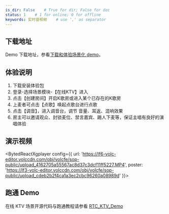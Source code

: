 ```yaml
---
is_dir: False    # True for dir; False for doc
status: 1    # 1 for online; 0 for offline
keywords: 实时音视频    # use ',' as separator
---
```


## 下载地址

Demo 下载地址，参看[下载和体验场景化 demo](75707.md#%E4%B8%8B%E8%BD%BD%E5%92%8C%E4%BD%93%E9%AA%8C%E5%9C%BA%E6%99%AF%E5%8C%96-demo)。

## 体验说明

1. 下载安装体验包
2. 登录-选择场景模块-【在线KTV】进入
3. 点击【创建房间】开启K歌房或进入某个已存在的K歌房
4. 上麦者可点击【点歌】唤起点歌台进行点歌
5. 点击【调音】，进入调音台，调节 音量、耳返、混响效果
6. 房主可以邀请观众、封锁麦位、禁言嘉宾、踢人下麦等，保证主唱有良好的演唱体验

## 演示视频

<BytedReactXgplayer config={{ url: 'https://lf6-volc-editor.volccdn.com/obj/volcfe/sop-public/upload_4162705a55567ac8d37c3dcf11ff5227.MP4', poster: 'https://lf3-volc-editor.volccdn.com/obj/volcfe/sop-public/upload_cdeb2b2f4ca1a3ec2cbc96260a08989d' }}></BytedReactXgplayer>

## 跑通 Demo

在线 KTV 场景开源代码与跑通教程请参看 [RTC_KTV_Demo](https://github.com/volcengine/RTC_KTV_Demo)
